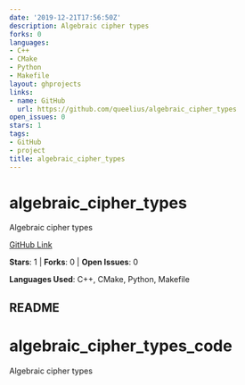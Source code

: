 ```yaml
---
date: '2019-12-21T17:56:50Z'
description: Algebraic cipher types
forks: 0
languages:
- C++
- CMake
- Python
- Makefile
layout: ghprojects
links:
- name: GitHub
  url: https://github.com/queelius/algebraic_cipher_types
open_issues: 0
stars: 1
tags:
- GitHub
- project
title: algebraic_cipher_types
---
```


# algebraic_cipher_types
Algebraic cipher types

[GitHub Link](https://github.com/queelius/algebraic_cipher_types)

**Stars**: 1 | **Forks**: 0 | **Open Issues**: 0

**Languages Used**: C++, CMake, Python, Makefile

## README
# algebraic_cipher_types_code
Algebraic cipher types
